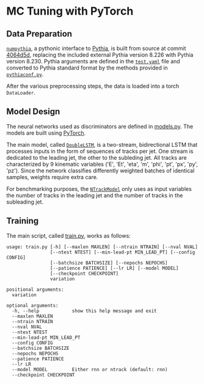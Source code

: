 # MC Tuning with PyTorch

## Data Preparation

[`numpythia`](https://github.com/scikit-hep/numpythia), a pythonic interface to [Pythia](http://home.thep.lu.se/Pythia/), is built from source at commit [4064d5d](https://github.com/scikit-hep/numpythia/commit/4064d5d85ccc95bf5a57b1cca6154c6248a10e70), replacing the included external Pythia version 8.226 with Pythia version 8.230. Pythia arguments are defined in the [`test.yaml`](test.yaml) file and converted to Pythia standard format by the methods provided in [`pythiaconf.py`](pythiaconf.py).

After the various preprocessing steps, the data is loaded into a torch `DataLoader`.

## Model Design
The neural networks used as discriminators are defined in [models.py](models.py). The models are built using [PyTorch](http://pytorch.org/).

The main model, called [`DoubleLSTM`](https://github.com/mickypaganini/mctuning/blob/master/models.py#L53), is a two-stream, bidirectional LSTM that processes inputs in the form of sequences of tracks per jet. One stream is dedicated to the leading jet, the other to the subleding jet. All tracks are characterized by 9 kinematic variables ('E', 'Et', 'eta', 'm', 'phi', 'pt', 'px', 'py', 'pz').
Since the network classifies differently weighted batches of identical samples, weights require extra care. 

For benchmarking purposes, the [`NTrackModel`](https://github.com/mickypaganini/mctuning/blob/master/models.py#L9) only uses as input variables the number of tracks in the leading jet and the number of tracks in the subleading jet.

## Training
The main script, called [train.py](train.py), works as follows:
```
usage: train.py [-h] [--maxlen MAXLEN] [--ntrain NTRAIN] [--nval NVAL]
                [--ntest NTEST] [--min-lead-pt MIN_LEAD_PT] [--config CONFIG]
                [--batchsize BATCHSIZE] [--nepochs NEPOCHS]
                [--patience PATIENCE] [--lr LR] [--model MODEL]
                [--checkpoint CHECKPOINT]
                variation

positional arguments:
  variation

optional arguments:
  -h, --help            show this help message and exit
  --maxlen MAXLEN
  --ntrain NTRAIN
  --nval NVAL
  --ntest NTEST
  --min-lead-pt MIN_LEAD_PT
  --config CONFIG
  --batchsize BATCHSIZE
  --nepochs NEPOCHS
  --patience PATIENCE
  --lr LR
  --model MODEL         Either rnn or ntrack (default: rnn)
  --checkpoint CHECKPOINT
  ```
